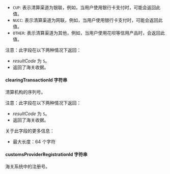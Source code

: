 *   `CUP`: 表示清算渠道为银联，例如，当用户使用银行卡支付时，可能会返回此值。
*   `NUCC`: 表示清算渠道为网联，例如，当用户使用银行卡支付时，可能会返回此值。
*   `OTHER`: 表示清算渠道为其他，例如，当用户使用花呗等信用产品时，会返回此值。

注意：此字段在以下两种情况下返回：

*   _resultCode_ 为 `S`。 
*   返回了海关收据。 

#### clearingTransactionId 字符串

清算机构的序列号。

注意：此字段在以下两种情况下返回：

*   _resultCode_ 为 `S`。
*   返回了海关收据。 

关于此字段的更多信息：

*   最大长度：64 个字符

#### customsProviderRegistrationId 字符串

海关系统中的注册号。